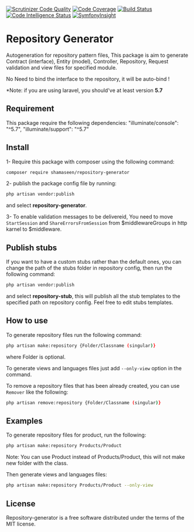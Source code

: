 [![Scrutinizer Code Quality](https://scrutinizer-ci.com/g/mshamaseen/laravel-repository-pattern/badges/quality-score.png?b=master)](https://scrutinizer-ci.com/g/mshamaseen/laravel-repository-pattern/?branch=master)
[![Code Coverage](https://scrutinizer-ci.com/g/mshamaseen/laravel-repository-pattern/badges/coverage.png?b=master)](https://scrutinizer-ci.com/g/mshamaseen/laravel-repository-pattern/?branch=master)
[![Build Status](https://scrutinizer-ci.com/g/mshamaseen/laravel-repository-pattern/badges/build.png?b=master)](https://scrutinizer-ci.com/g/mshamaseen/laravel-repository-pattern/build-status/master)
[![Code Intelligence Status](https://scrutinizer-ci.com/g/mshamaseen/laravel-repository-pattern/badges/code-intelligence.svg?b=master)](https://scrutinizer-ci.com/code-intelligence)
[![SymfonyInsight](https://insight.symfony.com/projects/f3edab7d-00b8-4633-96d3-a84e38b7ebec/mini.svg)](https://insight.symfony.com/projects/f3edab7d-00b8-4633-96d3-a84e38b7ebec)
# Repository Generator
Autogeneration for repository pattern files, This package is aim to generate Contract (interface), Entity (model), Controller, Repository, Request validation and view files for specified module.

No Need to bind the interface to the repository, it will be auto-bind !

*Note: if you are using laravel, you should've at least version **5.7**

## Requirement

This package require the following dependencies:
   "illuminate/console": "^5.7",
   "illuminate/support": "^5.7"

## Install

1- Require this package with composer using the following command:
```bash
composer require shamaseen/repository-generator
```
2- publish the package config file by running:
```bash
php artisan vendor:publish
```
and select **repository-generator**.

3- To enable validation messages to be delivereid, You need to move `StartSession` and `ShareErrorsFromSession` from $middlewareGroups in http karnel to $middleware.

## Publish stubs
If you want to have a custom stubs rather than the default ones, you can change the path of the stubs folder in repository config, then run the following command:
```bash
php artisan vendor:publish
```

and select **repository-stub**, this will publish all the stub templates to the specified path on repository config.
Feel free to edit stubs templates.

## How to use
To generate repository files run the following command:
```bash
php artisan make:repository {Folder/Classname (singular)}
```
where Folder is optional.

To generate views and languages files just add `--only-view` option in the command.

To remove a repository files that has been already created, you can use `Remover` like the following:

```bash
php artisan remove:repository {Folder/Classname (singular)}
```

## Examples

To generate repository files for product, run the following:

```bash
php artisan make:repository Products/Product
```
Note: You can use Product instead of Products/Product, this will not make new folder with the class.

Then generate views and languages files:

```bash
php artisan make:repository Products/Product --only-view
```

## License
Repository-generator is a free software distributed under the terms of the MIT license.
